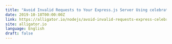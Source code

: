 ```yaml
---
title: "Avoid Invalid Requests to Your Express.js Server Using celebrate"
date: 2019-10-18T00:00:00Z
link: https://alligator.io/nodejs/avoid-invalid-requests-express-celebrate/?utm_medium=RSS&utm_source=news.12bit.vn
site: alligator.io
language: English
draft: false
---
```

